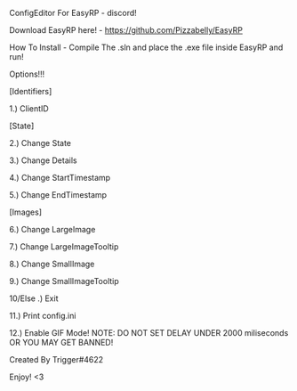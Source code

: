 ConfigEditor For EasyRP - discord!

Download EasyRP here! - https://github.com/Pizzabelly/EasyRP

How To Install - Compile The .sln and place the .exe file inside EasyRP and run!

Options!!!

[Identifiers]

1.) ClientID

[State]

2.) Change State

3.) Change Details

4.) Change StartTimestamp

5.) Change EndTimestamp

[Images]

6.) Change LargeImage

7.) Change LargeImageTooltip

8.) Change SmallImage

9.) Change SmallImageTooltip


10/Else .) Exit

11.) Print config.ini


12.) Enable GIF Mode! NOTE: DO NOT SET DELAY UNDER 2000 miliseconds OR YOU MAY GET BANNED!

Created By Trigger#4622

Enjoy! <3
